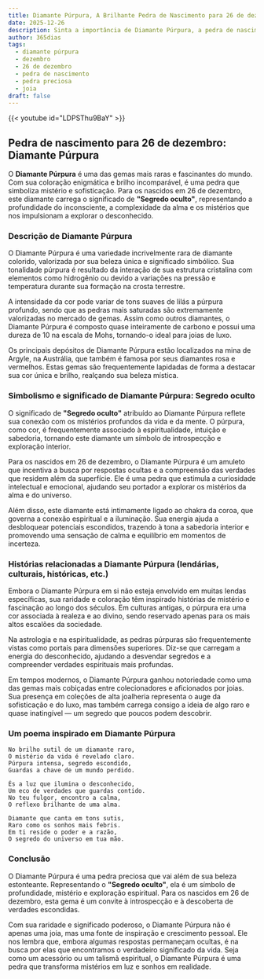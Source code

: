 ```yaml
---
title: Diamante Púrpura, A Brilhante Pedra de Nascimento para 26 de dezembro
date: 2025-12-26
description: Sinta a importância de Diamante Púrpura, a pedra de nascimento de 26 de dezembro que simboliza Segredo oculto. Deixe que sua beleza e significado iluminem seu dia.
author: 365dias
tags:
  - diamante púrpura
  - dezembro
  - 26 de dezembro
  - pedra de nascimento
  - pedra preciosa
  - joia
draft: false
---
```


{{< youtube id="LDPSThu9BaY" >}}

## Pedra de nascimento para 26 de dezembro: Diamante Púrpura

O **Diamante Púrpura** é uma das gemas mais raras e fascinantes do mundo. Com sua coloração enigmática e brilho incomparável, é uma pedra que simboliza mistério e sofisticação. Para os nascidos em 26 de dezembro, este diamante carrega o significado de **"Segredo oculto"**, representando a profundidade do inconsciente, a complexidade da alma e os mistérios que nos impulsionam a explorar o desconhecido.

### Descrição de Diamante Púrpura

O Diamante Púrpura é uma variedade incrivelmente rara de diamante colorido, valorizada por sua beleza única e significado simbólico. Sua tonalidade púrpura é resultado da interação de sua estrutura cristalina com elementos como hidrogênio ou devido a variações na pressão e temperatura durante sua formação na crosta terrestre.

A intensidade da cor pode variar de tons suaves de lilás a púrpura profundo, sendo que as pedras mais saturadas são extremamente valorizadas no mercado de gemas. Assim como outros diamantes, o Diamante Púrpura é composto quase inteiramente de carbono e possui uma dureza de 10 na escala de Mohs, tornando-o ideal para joias de luxo.

Os principais depósitos de Diamante Púrpura estão localizados na mina de Argyle, na Austrália, que também é famosa por seus diamantes rosa e vermelhos. Estas gemas são frequentemente lapidadas de forma a destacar sua cor única e brilho, realçando sua beleza mística.

### Simbolismo e significado de Diamante Púrpura: Segredo oculto

O significado de **"Segredo oculto"** atribuído ao Diamante Púrpura reflete sua conexão com os mistérios profundos da vida e da mente. O púrpura, como cor, é frequentemente associado à espiritualidade, intuição e sabedoria, tornando este diamante um símbolo de introspecção e exploração interior.

Para os nascidos em 26 de dezembro, o Diamante Púrpura é um amuleto que incentiva a busca por respostas ocultas e a compreensão das verdades que residem além da superfície. Ele é uma pedra que estimula a curiosidade intelectual e emocional, ajudando seu portador a explorar os mistérios da alma e do universo.

Além disso, este diamante está intimamente ligado ao chakra da coroa, que governa a conexão espiritual e a iluminação. Sua energia ajuda a desbloquear potenciais escondidos, trazendo à tona a sabedoria interior e promovendo uma sensação de calma e equilíbrio em momentos de incerteza.

### Histórias relacionadas a Diamante Púrpura (lendárias, culturais, históricas, etc.)

Embora o Diamante Púrpura em si não esteja envolvido em muitas lendas específicas, sua raridade e coloração têm inspirado histórias de mistério e fascinação ao longo dos séculos. Em culturas antigas, o púrpura era uma cor associada à realeza e ao divino, sendo reservado apenas para os mais altos escalões da sociedade.

Na astrologia e na espiritualidade, as pedras púrpuras são frequentemente vistas como portais para dimensões superiores. Diz-se que carregam a energia do desconhecido, ajudando a desvendar segredos e a compreender verdades espirituais mais profundas.

Em tempos modernos, o Diamante Púrpura ganhou notoriedade como uma das gemas mais cobiçadas entre colecionadores e aficionados por joias. Sua presença em coleções de alta joalheria representa o auge da sofisticação e do luxo, mas também carrega consigo a ideia de algo raro e quase inatingível — um segredo que poucos podem descobrir.

### Um poema inspirado em Diamante Púrpura

```
No brilho sutil de um diamante raro,  
O mistério da vida é revelado claro.  
Púrpura intensa, segredo escondido,  
Guardas a chave de um mundo perdido.  

És a luz que ilumina o desconhecido,  
Um eco de verdades que guardas contido.  
No teu fulgor, encontro a calma,  
O reflexo brilhante de uma alma.  

Diamante que canta em tons sutis,  
Raro como os sonhos mais febris.  
Em ti reside o poder e a razão,  
O segredo do universo em tua mão.
```

### Conclusão

O Diamante Púrpura é uma pedra preciosa que vai além de sua beleza estonteante. Representando o **"Segredo oculto"**, ela é um símbolo de profundidade, mistério e exploração espiritual. Para os nascidos em 26 de dezembro, esta gema é um convite à introspecção e à descoberta de verdades escondidas.

Com sua raridade e significado poderoso, o Diamante Púrpura não é apenas uma joia, mas uma fonte de inspiração e crescimento pessoal. Ele nos lembra que, embora algumas respostas permaneçam ocultas, é na busca por elas que encontramos o verdadeiro significado da vida. Seja como um acessório ou um talismã espiritual, o Diamante Púrpura é uma pedra que transforma mistérios em luz e sonhos em realidade.